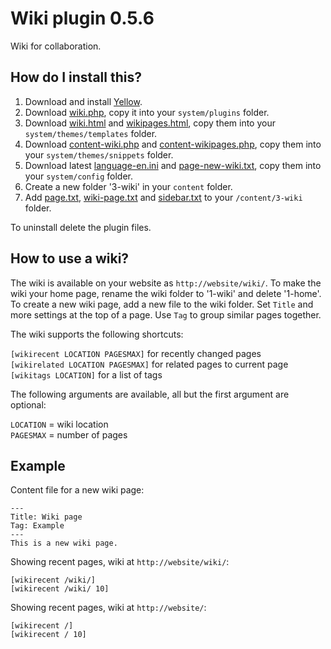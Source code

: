 Wiki plugin 0.5.6
=================
Wiki for collaboration.

How do I install this?
----------------------
1. Download and install [Yellow](https://github.com/datenstrom/yellow/).  
2. Download [wiki.php](wiki.php?raw=true), copy it into your `system/plugins` folder.  
3. Download [wiki.html](wiki.html?raw=true) and [wikipages.html](wikipages.html?raw=true), copy them into your `system/themes/templates` folder.  
4. Download [content-wiki.php](content-wiki.php?raw=true) and [content-wikipages.php](content-wikipages.php?raw=true), copy them into your `system/themes/snippets` folder.  
5. Download latest [language-en.ini](https://github.com/datenstrom/yellow-extensions/blob/master/languages/english/language-en.ini?raw=true) and [page-new-wiki.txt](page-new-wiki.txt?raw=true), copy them into your `system/config` folder.
6. Create a new folder '3-wiki' in your `content` folder.
7. Add [page.txt](page.txt?raw=true), [wiki-page.txt](wiki-page.txt?raw=true) and [sidebar.txt](sidebar.txt?raw=true) to your `/content/3-wiki` folder.

To uninstall delete the plugin files.

How to use a wiki?
------------------
The wiki is available on your website as `http://website/wiki/`. To make the wiki your home page, rename the wiki folder to '1-wiki' and delete '1-home'. To create a new wiki page, add a new file to the wiki folder. Set `Title` and more settings at the top of a page. Use `Tag` to group similar pages together.

The wiki supports the following shortcuts:

`[wikirecent LOCATION PAGESMAX]` for recently changed pages  
`[wikirelated LOCATION PAGESMAX]` for related pages to current page  
`[wikitags LOCATION]` for a list of tags  

The following arguments are available, all but the first argument are optional:

`LOCATION` = wiki location  
`PAGESMAX` = number of pages  

Example
-------
Content file for a new wiki page:

    ---
    Title: Wiki page
    Tag: Example
    ---
    This is a new wiki page.

Showing recent pages, wiki at `http://website/wiki/`:

    [wikirecent /wiki/]
    [wikirecent /wiki/ 10]

Showing recent pages, wiki at `http://website/`:

    [wikirecent /]
    [wikirecent / 10]